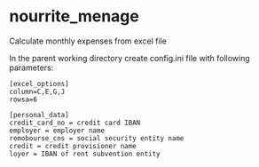 # nourrite_menage
Calculate monthly expenses from excel file

In the parent working directory create config.ini file with following parameters:
````
[excel_options]
column=C,E,G,J
rowsa=6

[personal_data]
credit_card_no = credit card IBAN
employer = employer name
remobourse_cns = social security entity name
credit = credit provisioner name
loyer = IBAN of rent subvention entity
````
